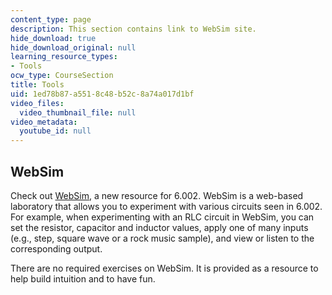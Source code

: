 ```yaml
---
content_type: page
description: This section contains link to WebSim site.
hide_download: true
hide_download_original: null
learning_resource_types:
- Tools
ocw_type: CourseSection
title: Tools
uid: 1ed78b87-a551-8c48-b52c-8a74a017d1bf
video_files:
  video_thumbnail_file: null
video_metadata:
  youtube_id: null
---
```


WebSim
------

Check out [WebSim](http://euryale.csail.mit.edu/websim), a new resource for 6.002. WebSim is a web-based laboratory that allows you to experiment with various circuits seen in 6.002. For example, when experimenting with an RLC circuit in WebSim, you can set the resistor, capacitor and inductor values, apply one of many inputs (e.g., step, square wave or a rock music sample), and view or listen to the corresponding output.

There are no required exercises on WebSim. It is provided as a resource to help build intuition and to have fun.